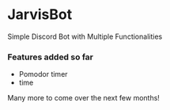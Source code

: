 # JarvisBot
Simple Discord Bot with Multiple Functionalities

### Features added so far ###
- Pomodor timer
- time

Many more to come over the next few months!
